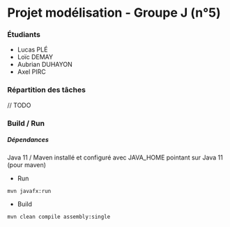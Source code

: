 <!---
- Liste des étudiant·es (nom, prénom, groupe)
- Description des activités/responsabilités de chaque membre de l'équipe (rappel: les responsabilités doivent être équilibrées)
- Toutes précisions qui vous semblent importantes pour la bonne évaluation de votre projet (problème spécifique par exemple une absence prolongée de l'un des membres, réalisation dont vous êtes particulièrement fiers, ...)
-->

# Projet modélisation - Groupe J (n°5)

### Étudiants
- Lucas PLÉ
- Loïc DEMAY
- Aubrian DUHAYON
- Axel PIRC

### Répartition des tâches

// TODO

### Build / Run

##### Dépendances

Java 11 / Maven installé et configuré avec JAVA_HOME pointant sur Java 11 (pour maven)

- Run

`mvn javafx:run`

- Build

`mvn clean compile assembly:single`
